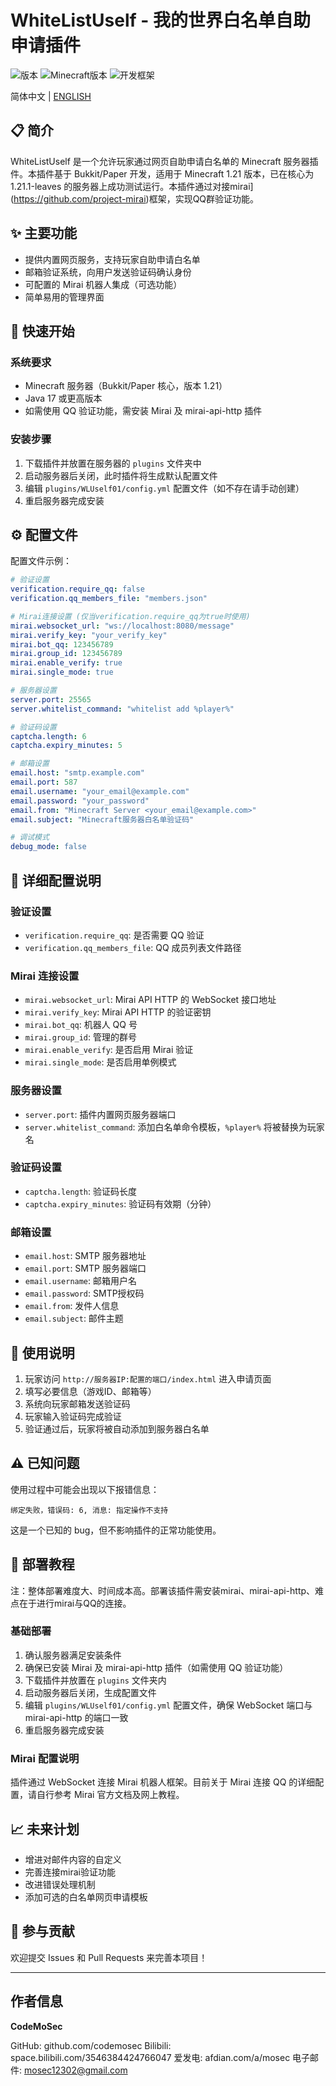 # WhiteListUself - 我的世界白名单自助申请插件

![版本](https://img.shields.io/badge/版本-0.0.1-blue)
![Minecraft版本](https://img.shields.io/badge/Minecraft-1.21-green)
![开发框架](https://img.shields.io/badge/开发框架-Bukkit/Paper-orange)

简体中文 | [ENGLISH](https://github.com/codemosec/WhiteListUself/blob/main/README-eng.md)
## 📋 简介

WhiteListUself 是一个允许玩家通过网页自助申请白名单的 Minecraft 服务器插件。本插件基于 Bukkit/Paper 开发，适用于 Minecraft 1.21 版本，已在核心为 1.21.1-leaves 的服务器上成功测试运行。本插件通过对接mirai](https://github.com/project-mirai)框架，实现QQ群验证功能。

## ✨ 主要功能

- 提供内置网页服务，支持玩家自助申请白名单
- 邮箱验证系统，向用户发送验证码确认身份
- 可配置的 Mirai 机器人集成（可选功能）
- 简单易用的管理界面

## 🚀 快速开始

### 系统要求

- Minecraft 服务器（Bukkit/Paper 核心，版本 1.21）
- Java 17 或更高版本
- 如需使用 QQ 验证功能，需安装 Mirai 及 mirai-api-http 插件

### 安装步骤

1. 下载插件并放置在服务器的 `plugins` 文件夹中
2. 启动服务器后关闭，此时插件将生成默认配置文件
3. 编辑 `plugins/WLUself01/config.yml` 配置文件（如不存在请手动创建）
4. 重启服务器完成安装

## ⚙️ 配置文件

配置文件示例：

```yaml
# 验证设置
verification.require_qq: false
verification.qq_members_file: "members.json"

# Mirai连接设置 (仅当verification.require_qq为true时使用)
mirai.websocket_url: "ws://localhost:8080/message"
mirai.verify_key: "your_verify_key"
mirai.bot_qq: 123456789
mirai.group_id: 123456789
mirai.enable_verify: true
mirai.single_mode: true

# 服务器设置
server.port: 25565
server.whitelist_command: "whitelist add %player%"

# 验证码设置
captcha.length: 6
captcha.expiry_minutes: 5

# 邮箱设置
email.host: "smtp.example.com"
email.port: 587
email.username: "your_email@example.com"
email.password: "your_password"
email.from: "Minecraft Server <your_email@example.com>"
email.subject: "Minecraft服务器白名单验证码"

# 调试模式
debug_mode: false
```

## 🔧 详细配置说明

### 验证设置
- `verification.require_qq`: 是否需要 QQ 验证
- `verification.qq_members_file`: QQ 成员列表文件路径

### Mirai 连接设置
- `mirai.websocket_url`: Mirai API HTTP 的 WebSocket 接口地址
- `mirai.verify_key`: Mirai API HTTP 的验证密钥
- `mirai.bot_qq`: 机器人 QQ 号
- `mirai.group_id`: 管理的群号
- `mirai.enable_verify`: 是否启用 Mirai 验证
- `mirai.single_mode`: 是否启用单例模式

### 服务器设置
- `server.port`: 插件内置网页服务器端口
- `server.whitelist_command`: 添加白名单命令模板，`%player%` 将被替换为玩家名

### 验证码设置
- `captcha.length`: 验证码长度
- `captcha.expiry_minutes`: 验证码有效期（分钟）

### 邮箱设置
- `email.host`: SMTP 服务器地址
- `email.port`: SMTP 服务器端口
- `email.username`: 邮箱用户名
- `email.password`: SMTP授权码
- `email.from`: 发件人信息
- `email.subject`: 邮件主题

## 📝 使用说明

1. 玩家访问 `http://服务器IP:配置的端口/index.html` 进入申请页面
2. 填写必要信息（游戏ID、邮箱等）
3. 系统向玩家邮箱发送验证码
4. 玩家输入验证码完成验证
5. 验证通过后，玩家将被自动添加到服务器白名单

## ⚠️ 已知问题

使用过程中可能会出现以下报错信息：
```
绑定失败，错误码: 6, 消息: 指定操作不支持
```

这是一个已知的 bug，但不影响插件的正常功能使用。

## 🔗 部署教程
注：整体部署难度大、时间成本高。部署该插件需安装mirai、mirai-api-http、难点在于进行mirai与QQ的连接。
### 基础部署
1. 确认服务器满足安装条件
2. 确保已安装 Mirai 及 mirai-api-http 插件（如需使用 QQ 验证功能）
3. 下载插件并放置在 `plugins` 文件夹内
4. 启动服务器后关闭，生成配置文件
5. 编辑 `plugins/WLUself01/config.yml` 配置文件，确保 WebSocket 端口与 mirai-api-http 的端口一致
6. 重启服务器完成安装

### Mirai 配置说明
插件通过 WebSocket 连接 Mirai 机器人框架。目前关于 Mirai 连接 QQ 的详细配置，请自行参考 Mirai 官方文档及网上教程。

## 📈 未来计划

- 增进对邮件内容的自定义
- 完善连接mirai验证功能
- 改进错误处理机制
- 添加可选的白名单网页申请模板

## 🤝 参与贡献

欢迎提交 Issues 和 Pull Requests 来完善本项目！

---

## 作者信息

**CodeMoSec**

GitHub: github.com/codemosec
Bilibili: space.bilibili.com/3546384424766047
爱发电: afdian.com/a/mosec
电子邮件: mosec12302@gmail.com
